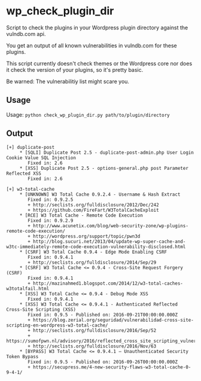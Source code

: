 # wp_check_plugin_dir

Script to check the plugins in your Wordpress plugin directory against the vulndb.com api.

You get an output of all known vulnerabilities in vulndb.com for these plugins.

This script currently doesn't check themes or the Wordpress core nor does it check the version of your plugins, so it's pretty basic.

Be warned: The vulnerabilitiy list might scare you.

## Usage

Usage: 
```python check_wp_plugin_dir.py path/to/plugin/directory```

## Output

```
[+] duplicate-post
     * [SQLI] Duplicate Post 2.5 - duplicate-post-admin.php User Login Cookie Value SQL Injection
        Fixed in: 2.6
     * [XSS] Duplicate Post 2.5 - options-general.php post Parameter Reflected XSS
        Fixed in: 2.6
        
[+] w3-total-cache
     * [UNKNOWN] W3 Total Cache 0.9.2.4 - Username & Hash Extract
        Fixed in: 0.9.2.5
        + http://seclists.org/fulldisclosure/2012/Dec/242
        + https://github.com/FireFart/W3TotalCacheExploit
     * [RCE] W3 Total Cache - Remote Code Execution
        Fixed in: 0.9.2.9
        + http://www.acunetix.com/blog/web-security-zone/wp-plugins-remote-code-execution/
        + http://wordpress.org/support/topic/pwn3d
        + http://blog.sucuri.net/2013/04/update-wp-super-cache-and-w3tc-immediately-remote-code-execution-vulnerability-disclosed.html
     * [CSRF] W3 Total Cache 0.9.4 - Edge Mode Enabling CSRF
        Fixed in: 0.9.4.1
        + http://seclists.org/fulldisclosure/2014/Sep/29
     * [CSRF] W3 Total Cache <= 0.9.4 - Cross-Site Request Forgery (CSRF)
        Fixed in: 0.9.4.1
        + http://mazinahmed1.blogspot.com/2014/12/w3-total-caches-w3totalfail.html
     * [XSS] W3 Total Cache <= 0.9.4 - Debug Mode XSS
        Fixed in: 0.9.4.1
     * [XSS] W3 Total Cache <= 0.9.4.1 - Authenticated Reflected Cross-Site Scripting (XSS)
        Fixed in: 0.9.5 - Published on: 2016-09-21T00:00:00.000Z
        + https://blog.zerial.org/seguridad/vulnerabilidad-cross-site-scripting-en-wordpress-w3-total-cache/
        + http://seclists.org/fulldisclosure/2016/Sep/52
        + https://sumofpwn.nl/advisory/2016/reflected_cross_site_scripting_vulnerability_in_w3_total_cache_plugin.html
        + http://seclists.org/fulldisclosure/2016/Nov/63
     * [BYPASS] W3 Total Cache <= 0.9.4.1 – Unauthenticated Security Token Bypass
        Fixed in: 0.9.5 - Published on: 2016-09-26T00:00:00.000Z
        + https://secupress.me/4-new-security-flaws-w3-total-cache-0-9-4-1/
```
